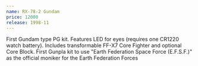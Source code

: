 ```yaml
---
name: RX-78-2 Gundam
price: 12000
release: 1998-11
---
```


First Gundam type PG kit. Features LED for eyes (requires one CR1220 watch battery). Includes transformable FF-X7 Core Fighter and optional Core Block. First Gunpla kit to use "Earth Federation Space Force (E.F.S.F.)" as the official moniker for the Earth Federation Forces
